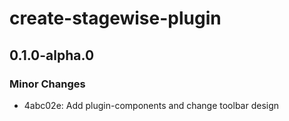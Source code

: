 # create-stagewise-plugin

## 0.1.0-alpha.0

### Minor Changes

- 4abc02e: Add plugin-components and change toolbar design
